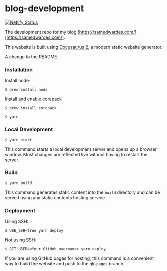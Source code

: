 # blog-development

[![Netlify Status](https://api.netlify.com/api/v1/badges/f842119c-ee2a-4b18-9658-befe42fe8a2a/deploy-status)](https://app.netlify.com/sites/samedwardes/deploys)

The development repo for my blog [https://samedwardes.com/](https://samedwardes.com/).

This website is built using [Docusaurus 2](https://docusaurus.io/), a modern static website generator.

A change to the README.

### Installation

Install node:

```
$ brew install node
```

Install and enable corepack

```
$ brew install corepack
```

```
$ yarn
```

### Local Development

```
$ yarn start
```

This command starts a local development server and opens up a browser window. Most changes are reflected live without having to restart the server.

### Build

```
$ yarn build
```

This command generates static content into the `build` directory and can be served using any static contents hosting service.

### Deployment

Using SSH:

```
$ USE_SSH=true yarn deploy
```

Not using SSH:

```
$ GIT_USER=<Your GitHub username> yarn deploy
```

If you are using GitHub pages for hosting, this command is a convenient way to build the website and push to the `gh-pages` branch.
